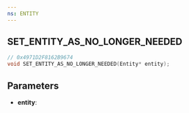 ```yaml
---
ns: ENTITY
---
```

## SET_ENTITY_AS_NO_LONGER_NEEDED

```c
// 0x4971D2F8162B9674
void SET_ENTITY_AS_NO_LONGER_NEEDED(Entity* entity);
```

## Parameters
* **entity**:
